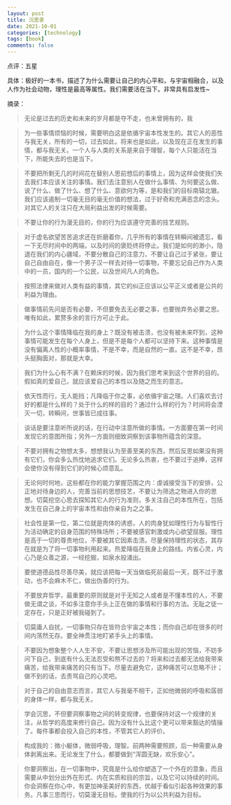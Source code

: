 ```yaml
---
layout: post
title: 沉思录
date: 2021-10-01
categories: [technology]
tags: [book]
comments: false
---
```




点评：五星

具体：极好的一本书，描述了为什么需要让自己的内心平和，与宇宙相融合，以及人作为社会动物，理性是最高等属性。我们需要活在当下。非常具有启发性~



摘录：

> 无论是过去的历史和未来的岁月都是夺不走，也未曾拥有的，我



> 为一些事情烦恼的时候，需要明白这是依循宇宙本性发生的。其它人的恶性与我无关，所有的一切，过去如此，将来也是如此，以及现在正在发生的事情，都与我无关。一个人与人类的关系是来自于理智，每个人只能活在当下，所能失去的也是当下。



> 不要把所剩无几的时间花在替别人思前想后的事情上，因为这样会使我们失去我们本应该关注的事情。我们去注意别人在做什么事情、为何要这么做、说了什么、做了什么、想了什么、意欲何为等，是和我们的目标南辕北辙。我们应该遏制一切毫无目的毫无价值的想法，过于好奇和充满恶念的念头。对其它人的关注只在大局利益出发的时候需要。



> 不要让你的行为漫无目的，你的行为应该遵守完善的技艺规则。



> 对于虚名欲望苦苦追求还在折磨着你，几乎所有的事情在转瞬间被遗忘，看一下无尽时间中的两端，以及时间的褒贬终将停止。我们是如何的渺小，隐退在我们的内心疆域，不要分散自己的注意力，不要让自己过于紧张，要让自己自由自在，像一个男子汉一样去对待一切事物，不要忘记自己作为人类中的一员，国内的一个公民，以及世间凡人的角色。



> 按照法律来做对人类有益的事情，其它的纠正应该以公平正义或者是公共的利益为理由。



> 做事情前先问是否有必要，不但要免去无必要之事，也要抛弃务必要之思。唯有如此，累赘多余的言行方可止于此。



> 为什么这个事情降临在我的身上？既没有被击溃，也没有被未来吓到，这种事情可能发生在每个人身上，但是不是每个人都可以坚持下来。这种事情是没有偏离人性的小概率事情，不是不幸，而是自然的一直。这不是不幸，昂头挺胸面对，那就是大幸。



> 我们为什么心有不满？在赖床的时候，因为我们思考来到这个世界的目的。假如真的爱自己，就应该爱自己的本性以及随之而生的意志。



> 依天性而行，无人能挡；凡降临于你之事，必依循宇宙之理。人们喜欢去讨好的都是什么样的？处于什么的样的目的？通过什么样的行为？时间将会湮灭一切，转瞬间，世事皆已成往事。



> 谈话是要注意听所说的话，在行动中注意所做的事情。一方面要在第一时间发现它的意图所指；另外一方面则细致洞察到该事物所蕴含的深意。



> 不要对拥有之物想太多，想想我认为至善至美的东西，然后反思如果没有拥有它们，你会多么热忱地追求它们。无论多么热衷，也不要过于追捧，这样会使你没有得到它们的时候心烦意乱。



> 无论何时何地，这些都在你的能力掌握范围之内：虔诚接受当下的安排，公正地对待身边的人，完善当前的思想技艺，不要让为筛选之物进入你的思想。切莫挖空心思去探知其它人的行为准则，多关注自己的本性所在，包括发生在自己身上的宇宙本性和由你亲自为之之事。



> 社会性是第一位，第二位就是肉体的诱惑，人的肉身犹如理性行为与智性行为活动确定的自身范围的特殊场所；不要被感官刺激或内心欲望屈服。理性是高于一切的尊贵地位，不要被其它因素击溃。尽量保持理性的状态，其存在就是为了将一切事物利用起来。热爱降临在我身上的路线。内省心灵，内心乃是众善之源，一经挖掘，如泉水般涌出。



> 要使道德品性尽善尽美，就应该把每一天当做临死前最后一天，既不过于激动，也不会麻木不仁，做出伪善的行为。



> 不要放弃哲学，最重要的原则就是对于无知之人或者是不懂本性的人，不要做无谓之谈，不如多注意你手头上正在做的事情和行事的方法。无耻之徒一定存在，只是正好被我碰到了。



> 切莫庸人自扰，一切事物只存在皆符合宇宙之本性；而你自己却在很多的时间内荡然无存。要全神贯注地盯紧手头上的事情。



> 不要因为想象整个人人生不安，不要让思想涉及所可能出现的苦恼，不妨多问下自己，到底有什么无法忍受和熬不过去的？将来和过去都无法给我带来痛苦，给我带来痛苦的只有当下。尽量去避免它，这种痛苦可以忽略不计；做不到的话，去责骂自己的心灵吧。



> 对于自己的自由意志而言，其它人与我毫不相干，正如他微弱的呼吸和孱弱的身体一样，都与我无关。



> 学会沉思，不但要洞察事物之间的转变规律，也要保持对这一个规律的关注，从哲学的高度来修行自己。因为没有什么比这个更可以带来豁达的情操了。每件事都会投入自己的本性，不管其它人的评价。



> 构成我的：微小躯体，微弱呼吸，理智。前两种需要照顾，后一种需要从身体剥离出来。无论发生了什么，都要做到“浑圆无缺，欢乐安心”。



> 你要洞察出，在一切事物中，究竟是什么给你塑造了一个外在的意象，而且需要从中划分出外在形式、内在实质和目的宗旨，以及它可以持续的时间。你会洞察在你心中，有更加神圣美好的东西，优越于看似引起各种效果的事务。凡事三思而行，切莫漫无目标。使我的行为以公共利益为目标。

